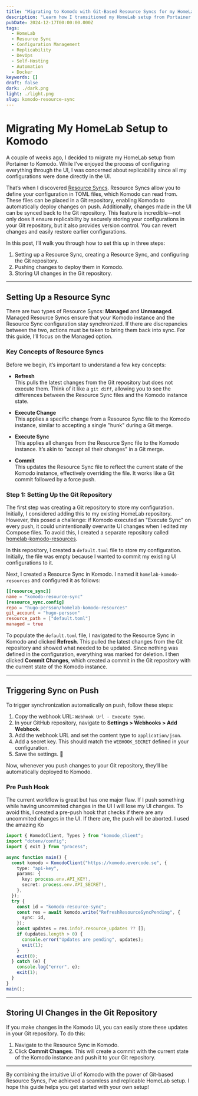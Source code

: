 ```yaml
---
title: "Migrating to Komodo with Git-Based Resource Syncs for my HomeLab"
description: "Learn how I transitioned my HomeLab setup from Portainer to Komodo using Git-based Resource Syncs. This guide covers setting up, deploying, and syncing configurations for improved replicability and version control."
pubDate: 2024-12-17T00:00:00.000Z
tags:
  - HomeLab
  - Resource Sync
  - Configuration Management
  - Replicability
  - DevOps
  - Self-Hosting
  - Automation
  - Docker
keywords: []
draft: false
dark: ./dark.png
light: ./light.png
slug: komodo-resource-sync
---
```


# Migrating My HomeLab Setup to Komodo

A couple of weeks ago, I decided to migrate my HomeLab setup from Portainer to Komodo. While I’ve enjoyed the process of configuring everything through the UI, I was concerned about replicability since all my configurations were done directly in the UI.

That’s when I discovered [Resource Syncs](https://komodo.evercode.se/resource-syncs). Resource Syncs allow you to define your configuration in TOML files, which Komodo can read from. These files can be placed in a Git repository, enabling Komodo to automatically deploy changes on push. Additionally, changes made in the UI can be synced back to the Git repository. This feature is incredible—not only does it ensure replicability by securely storing your configurations in your Git repository, but it also provides version control. You can revert changes and easily restore earlier configurations.

In this post, I’ll walk you through how to set this up in three steps:

1. Setting up a Resource Sync, creating a Resource Sync, and configuring the Git repository.
2. Pushing changes to deploy them in Komodo.
3. Storing UI changes in the Git repository.

---

## Setting Up a Resource Sync

There are two types of Resource Syncs: **Managed** and **Unmanaged**. Managed Resource Syncs ensure that your Komodo instance and the Resource Sync configuration stay synchronized. If there are discrepancies between the two, actions must be taken to bring them back into sync. For this guide, I’ll focus on the Managed option.

### Key Concepts of Resource Syncs

Before we begin, it’s important to understand a few key concepts:

- **Refresh**  
  This pulls the latest changes from the Git repository but does not execute them. Think of it like a `git diff`, allowing you to see the differences between the Resource Sync files and the Komodo instance state.

- **Execute Change**  
  This applies a specific change from a Resource Sync file to the Komodo instance, similar to accepting a single "hunk" during a Git merge.

- **Execute Sync**  
  This applies all changes from the Resource Sync file to the Komodo instance. It’s akin to "accept all their changes" in a Git merge.

- **Commit**  
  This updates the Resource Sync file to reflect the current state of the Komodo instance, effectively overriding the file. It works like a Git commit followed by a force push.

### Step 1: Setting Up the Git Repository

The first step was creating a Git repository to store my configuration. Initially, I considered adding this to my existing HomeLab repository. However, this posed a challenge: if Komodo executed an "Execute Sync" on every push, it could unintentionally overwrite UI changes when I edited my Compose files. To avoid this, I created a separate repository called [homelab-komodo-resources](https://github.com/Hugo-Persson/homelab-komodo-resources).

In this repository, I created a `default.toml` file to store my configuration. Initially, the file was empty because I wanted to commit my existing UI configurations to it.

Next, I created a Resource Sync in Komodo. I named it `homelab-komodo-resources` and configured it as follows:

```toml
[[resource_sync]]
name = "komodo-resource-sync"
[resource_sync.config]
repo = "hugo-persson/homelab-komodo-resources"
git_account = "hugo-persson"
resource_path = ["default.toml"]
managed = true
```

To populate the `default.toml` file, I navigated to the Resource Sync in Komodo and clicked **Refresh**. This pulled the latest changes from the Git repository and showed what needed to be updated. Since nothing was defined in the configuration, everything was marked for deletion. I then clicked **Commit Changes**, which created a commit in the Git repository with the current state of the Komodo instance.

---

## Triggering Sync on Push

To trigger synchronization automatically on push, follow these steps:

1. Copy the webhook URL: `Webhook Url - Execute Sync`.
2. In your GitHub repository, navigate to **Settings > Webhooks > Add Webhook**.
3. Add the webhook URL and set the content type to `application/json`.
4. Add a secret key. This should match the `WEBHOOK_SECRET` defined in your configuration.
5. Save the settings. 🎉

Now, whenever you push changes to your Git repository, they’ll be automatically deployed to Komodo.

### Pre Push Hook

The current workflow is great but has one major flaw. If I push something while having uncommited changes in the UI I will lose my UI changes. To avoid this, I created a pre-push hook that checks if there are any uncommited changes in the UI. If there are, the push will be aborted. I used the amazing Ko

```ts
import { KomodoClient, Types } from "komodo_client";
import "dotenv/config";
import { exit } from "process";

async function main() {
  const komodo = KomodoClient("https://komodo.evercode.se", {
    type: "api-key",
    params: {
      key: process.env.API_KEY!,
      secret: process.env.API_SECRET!,
    },
  });
  try {
    const id = "komodo-resource-sync";
    const res = await komodo.write("RefreshResourceSyncPending", {
      sync: id,
    });
    const updates = res.info?.resource_updates ?? [];
    if (updates.length > 0) {
      console.error("Updates are pending", updates);
      exit(1);
    }
    exit(0);
  } catch (e) {
    console.log("error", e);
    exit(1);
  }
}
main();
```

---

## Storing UI Changes in the Git Repository

If you make changes in the Komodo UI, you can easily store these updates in your Git repository. To do this:

1. Navigate to the Resource Sync in Komodo.
2. Click **Commit Changes**.
   This will create a commit with the current state of the Komodo instance and push it to your Git repository.

---

By combining the intuitive UI of Komodo with the power of Git-based Resource Syncs, I’ve achieved a seamless and replicable HomeLab setup. I hope this guide helps you get started with your own setup!

```

```
